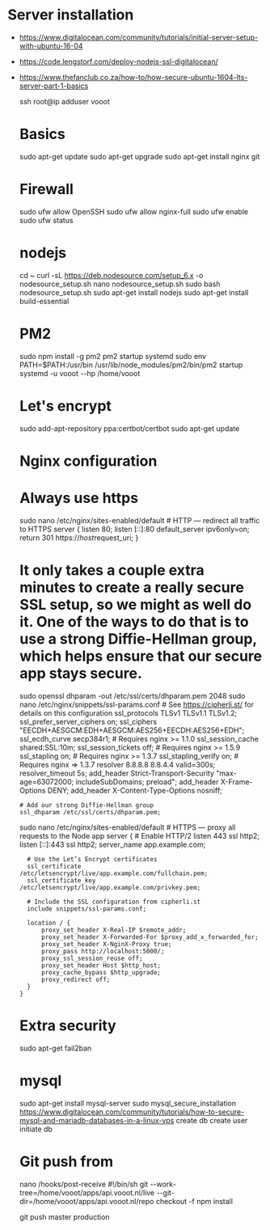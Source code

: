 # Server installation

- https://www.digitalocean.com/community/tutorials/initial-server-setup-with-ubuntu-16-04
- https://code.lengstorf.com/deploy-nodejs-ssl-digitalocean/
- https://www.thefanclub.co.za/how-to/how-secure-ubuntu-1604-lts-server-part-1-basics


    ssh root@ip
    adduser vooot


    # Basics
    sudo apt-get update
    sudo apt-get upgrade
    sudo apt-get install nginx git

    # Firewall
    sudo ufw allow OpenSSH
    sudo ufw allow nginx-full
    sudo ufw enable
    sudo ufw status

    # nodejs
    cd ~
    curl -sL https://deb.nodesource.com/setup_6.x -o nodesource_setup.sh
    nano nodesource_setup.sh
    sudo bash nodesource_setup.sh
    sudo apt-get install nodejs
    sudo apt-get install build-essential

    # PM2
    sudo npm install -g pm2
    pm2 startup systemd
    sudo env PATH=$PATH:/usr/bin /usr/lib/node_modules/pm2/bin/pm2 startup systemd -u vooot --hp /home/vooot

    # Let's encrypt
    sudo add-apt-repository ppa:certbot/certbot
    sudo apt-get update

    # Nginx configuration
    # Always use https
    sudo nano /etc/nginx/sites-enabled/default
      # HTTP — redirect all traffic to HTTPS
      server {
          listen 80;
          listen [::]:80 default_server ipv6only=on;
          return 301 https://$host$request_uri;
      }
    # It only takes a couple extra minutes to create a really secure SSL setup, so we might as well do it. One of the ways to do that is to use a strong Diffie-Hellman group, which helps ensure that our secure app stays secure.
    sudo openssl dhparam -out /etc/ssl/certs/dhparam.pem 2048
    sudo nano /etc/nginx/snippets/ssl-params.conf
      # See https://cipherli.st/ for details on this configuration
      ssl_protocols TLSv1 TLSv1.1 TLSv1.2;
      ssl_prefer_server_ciphers on;
      ssl_ciphers "EECDH+AESGCM:EDH+AESGCM:AES256+EECDH:AES256+EDH";
      ssl_ecdh_curve secp384r1; # Requires nginx >= 1.1.0
      ssl_session_cache shared:SSL:10m;
      ssl_session_tickets off; # Requires nginx >= 1.5.9
      ssl_stapling on; # Requires nginx >= 1.3.7
      ssl_stapling_verify on; # Requires nginx => 1.3.7
      resolver 8.8.8.8 8.8.4.4 valid=300s;
      resolver_timeout 5s;
      add_header Strict-Transport-Security "max-age=63072000; includeSubDomains; preload";
      add_header X-Frame-Options DENY;
      add_header X-Content-Type-Options nosniff;

      # Add our strong Diffie-Hellman group
      ssl_dhparam /etc/ssl/certs/dhparam.pem;

    sudo nano /etc/nginx/sites-enabled/default
      # HTTPS — proxy all requests to the Node app
      server {
        # Enable HTTP/2
        listen 443 ssl http2;
        listen [::]:443 ssl http2;
        server_name app.example.com;

        # Use the Let’s Encrypt certificates
        ssl_certificate /etc/letsencrypt/live/app.example.com/fullchain.pem;
        ssl_certificate_key /etc/letsencrypt/live/app.example.com/privkey.pem;

        # Include the SSL configuration from cipherli.st
        include snippets/ssl-params.conf;

        location / {
            proxy_set_header X-Real-IP $remote_addr;
            proxy_set_header X-Forwarded-For $proxy_add_x_forwarded_for;
            proxy_set_header X-NginX-Proxy true;
            proxy_pass http://localhost:5000/;
            proxy_ssl_session_reuse off;
            proxy_set_header Host $http_host;
            proxy_cache_bypass $http_upgrade;
            proxy_redirect off;
        }
      }


    # Extra security
    sudo apt-get fail2ban


    # mysql
    sudo apt-get install mysql-server
    sudo mysql_secure_installation
    https://www.digitalocean.com/community/tutorials/how-to-secure-mysql-and-mariadb-databases-in-a-linux-vps
    create db
    create user
    initiate db


    # Git push from
    nano /hooks/post-receive
    #!/bin/sh
    git --work-tree=/home/vooot/apps/api.vooot.nl/live --git-dir=/home/vooot/apps/api.vooot.nl/repo checkout -f
    npm install
    
    git push master production
